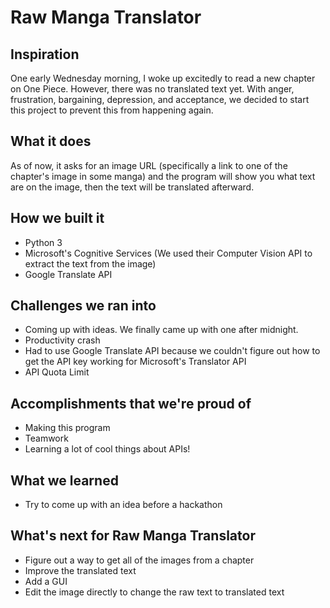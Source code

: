 # Raw Manga Translator

## Inspiration
One early Wednesday morning, I woke up excitedly to read a new chapter on One Piece. However, there was no translated text yet. With anger, frustration, bargaining, depression, and acceptance, we decided to start this project to prevent this from happening again.

## What it does
As of now, it asks for an image URL (specifically a link to one of the chapter's image in some manga) and the program will show you what text are on the image, then the text will be translated afterward.

## How we built it
- Python 3
- Microsoft's Cognitive Services (We used their Computer Vision API to extract the text from the image)
- Google Translate API

## Challenges we ran into
- Coming up with ideas. We finally came up with one after midnight. 
- Productivity crash
- Had to use Google Translate API because we couldn't figure out how to get the API key working for Microsoft's Translator API
- API Quota Limit

## Accomplishments that we're proud of
- Making this program
- Teamwork
- Learning a lot of cool things about APIs!

## What we learned
- Try to come up with an idea before a hackathon

## What's next for Raw Manga Translator
- Figure out a way to get all of the images from a chapter
- Improve the translated text
- Add a GUI
- Edit the image directly to change the raw text to translated text
